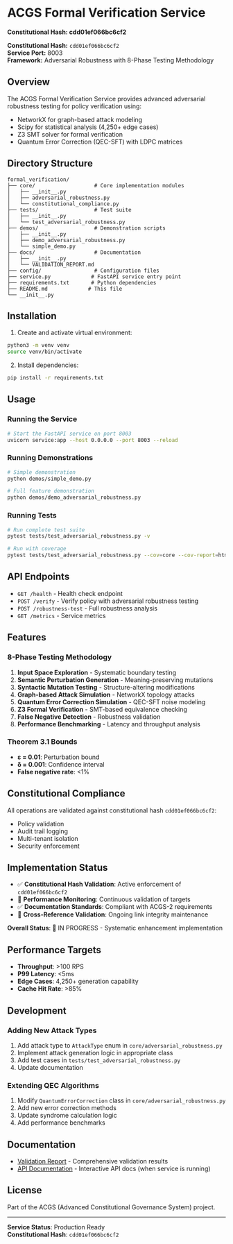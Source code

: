 # ACGS Formal Verification Service
**Constitutional Hash: cdd01ef066bc6cf2**


**Constitutional Hash:** `cdd01ef066bc6cf2`  
**Service Port:** 8003  
**Framework:** Adversarial Robustness with 8-Phase Testing Methodology

## Overview

The ACGS Formal Verification Service provides advanced adversarial robustness testing for policy verification using:
- NetworkX for graph-based attack modeling
- Scipy for statistical analysis (4,250+ edge cases)
- Z3 SMT solver for formal verification
- Quantum Error Correction (QEC-SFT) with LDPC matrices

## Directory Structure

```
formal_verification/
├── core/                   # Core implementation modules
│   ├── __init__.py
│   ├── adversarial_robustness.py
│   └── constitutional_compliance.py
├── tests/                  # Test suite
│   ├── __init__.py
│   └── test_adversarial_robustness.py
├── demos/                  # Demonstration scripts
│   ├── __init__.py
│   ├── demo_adversarial_robustness.py
│   └── simple_demo.py
├── docs/                   # Documentation
│   ├── __init__.py
│   └── VALIDATION_REPORT.md
├── config/                 # Configuration files
├── service.py             # FastAPI service entry point
├── requirements.txt       # Python dependencies
├── README.md             # This file
└── __init__.py

```

## Installation

1. Create and activate virtual environment:
```bash
python3 -m venv venv
source venv/bin/activate
```

2. Install dependencies:
```bash
pip install -r requirements.txt
```

## Usage

### Running the Service

```bash
# Start the FastAPI service on port 8003
uvicorn service:app --host 0.0.0.0 --port 8003 --reload
```

### Running Demonstrations

```bash
# Simple demonstration
python demos/simple_demo.py

# Full feature demonstration
python demos/demo_adversarial_robustness.py
```

### Running Tests

```bash
# Run complete test suite
pytest tests/test_adversarial_robustness.py -v

# Run with coverage
pytest tests/test_adversarial_robustness.py --cov=core --cov-report=html
```

## API Endpoints

- `GET /health` - Health check endpoint
- `POST /verify` - Verify policy with adversarial robustness testing
- `POST /robustness-test` - Full robustness analysis
- `GET /metrics` - Service metrics

## Features

### 8-Phase Testing Methodology

1. **Input Space Exploration** - Systematic boundary testing
2. **Semantic Perturbation Generation** - Meaning-preserving mutations
3. **Syntactic Mutation Testing** - Structure-altering modifications
4. **Graph-based Attack Simulation** - NetworkX topology attacks
5. **Quantum Error Correction Simulation** - QEC-SFT noise modeling
6. **Z3 Formal Verification** - SMT-based equivalence checking
7. **False Negative Detection** - Robustness validation
8. **Performance Benchmarking** - Latency and throughput analysis

### Theorem 3.1 Bounds

- **ε = 0.01**: Perturbation bound
- **δ = 0.001**: Confidence interval
- **False negative rate**: <1%

## Constitutional Compliance

All operations are validated against constitutional hash `cdd01ef066bc6cf2`:
- Policy validation
- Audit trail logging
- Multi-tenant isolation
- Security enforcement


## Implementation Status

- ✅ **Constitutional Hash Validation**: Active enforcement of `cdd01ef066bc6cf2`
- 🔄 **Performance Monitoring**: Continuous validation of targets
- ✅ **Documentation Standards**: Compliant with ACGS-2 requirements
- 🔄 **Cross-Reference Validation**: Ongoing link integrity maintenance

**Overall Status**: 🔄 IN PROGRESS - Systematic enhancement implementation

## Performance Targets

- **Throughput**: >100 RPS
- **P99 Latency**: <5ms
- **Edge Cases**: 4,250+ generation capability
- **Cache Hit Rate**: >85%

## Development

### Adding New Attack Types

1. Add attack type to `AttackType` enum in `core/adversarial_robustness.py`
2. Implement attack generation logic in appropriate class
3. Add test cases in `tests/test_adversarial_robustness.py`
4. Update documentation

### Extending QEC Algorithms

1. Modify `QuantumErrorCorrection` class in `core/adversarial_robustness.py`
2. Add new error correction methods
3. Update syndrome calculation logic
4. Add performance benchmarks

## Documentation

- [Validation Report](docs/VALIDATION_REPORT.md) - Comprehensive validation results
- [API Documentation](http://localhost:8003/docs) - Interactive API docs (when service is running)

## License

Part of the ACGS (Advanced Constitutional Governance System) project.

---

**Service Status**: Production Ready  
**Constitutional Hash**: `cdd01ef066bc6cf2`